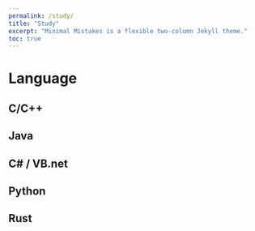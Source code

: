 ```yaml
---
permalink: /study/
title: "Study"
excerpt: "Minimal Mistakes is a flexible two-column Jekyll theme."
toc: true
---
```


# Language

## C/C++

## Java

## C# / VB.net

## Python

## Rust


